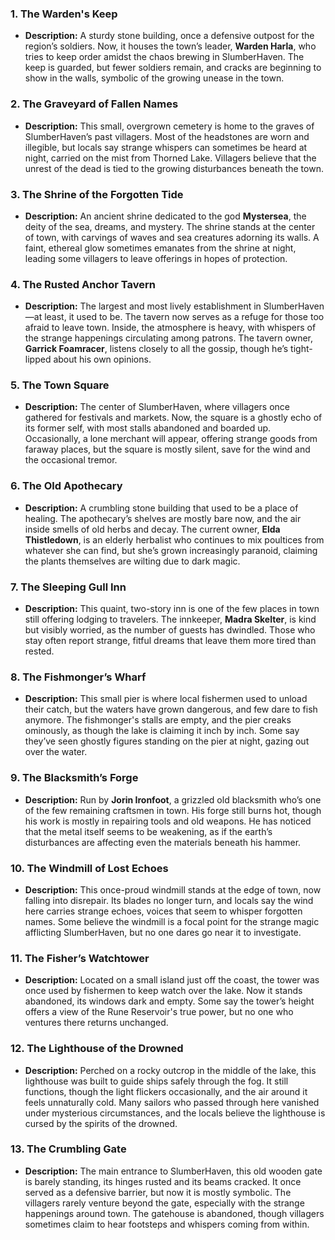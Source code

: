 ### **1. The Warden's Keep**  
- **Description:** A sturdy stone building, once a defensive outpost for the region’s soldiers. Now, it houses the town’s leader, **Warden Harla**, who tries to keep order amidst the chaos brewing in SlumberHaven. The keep is guarded, but fewer soldiers remain, and cracks are beginning to show in the walls, symbolic of the growing unease in the town.

### **2. The Graveyard of Fallen Names**  
- **Description:** This small, overgrown cemetery is home to the graves of SlumberHaven’s past villagers. Most of the headstones are worn and illegible, but locals say strange whispers can sometimes be heard at night, carried on the mist from Thorned Lake. Villagers believe that the unrest of the dead is tied to the growing disturbances beneath the town.

### **3. The Shrine of the Forgotten Tide**  
- **Description:** An ancient shrine dedicated to the god **Mystersea**, the deity of the sea, dreams, and mystery. The shrine stands at the center of town, with carvings of waves and sea creatures adorning its walls. A faint, ethereal glow sometimes emanates from the shrine at night, leading some villagers to leave offerings in hopes of protection.

### **4. The Rusted Anchor Tavern**  
- **Description:** The largest and most lively establishment in SlumberHaven—at least, it used to be. The tavern now serves as a refuge for those too afraid to leave town. Inside, the atmosphere is heavy, with whispers of the strange happenings circulating among patrons. The tavern owner, **Garrick Foamracer**, listens closely to all the gossip, though he’s tight-lipped about his own opinions.

### **5. The Town Square**  
- **Description:** The center of SlumberHaven, where villagers once gathered for festivals and markets. Now, the square is a ghostly echo of its former self, with most stalls abandoned and boarded up. Occasionally, a lone merchant will appear, offering strange goods from faraway places, but the square is mostly silent, save for the wind and the occasional tremor.

### **6. The Old Apothecary**  
- **Description:** A crumbling stone building that used to be a place of healing. The apothecary’s shelves are mostly bare now, and the air inside smells of old herbs and decay. The current owner, **Elda Thistledown**, is an elderly herbalist who continues to mix poultices from whatever she can find, but she’s grown increasingly paranoid, claiming the plants themselves are wilting due to dark magic.

### **7. The Sleeping Gull Inn**  
- **Description:** This quaint, two-story inn is one of the few places in town still offering lodging to travelers. The innkeeper, **Madra Skelter**, is kind but visibly worried, as the number of guests has dwindled. Those who stay often report strange, fitful dreams that leave them more tired than rested.

### **8. The Fishmonger’s Wharf**  
- **Description:** This small pier is where local fishermen used to unload their catch, but the waters have grown dangerous, and few dare to fish anymore. The fishmonger's stalls are empty, and the pier creaks ominously, as though the lake is claiming it inch by inch. Some say they’ve seen ghostly figures standing on the pier at night, gazing out over the water.

### **9. The Blacksmith’s Forge**  
- **Description:** Run by **Jorin Ironfoot**, a grizzled old blacksmith who’s one of the few remaining craftsmen in town. His forge still burns hot, though his work is mostly in repairing tools and old weapons. He has noticed that the metal itself seems to be weakening, as if the earth’s disturbances are affecting even the materials beneath his hammer.

### **10. The Windmill of Lost Echoes**  
- **Description:** This once-proud windmill stands at the edge of town, now falling into disrepair. Its blades no longer turn, and locals say the wind here carries strange echoes, voices that seem to whisper forgotten names. Some believe the windmill is a focal point for the strange magic afflicting SlumberHaven, but no one dares go near it to investigate.

### **11. The Fisher’s Watchtower**  
- **Description:** Located on a small island just off the coast, the tower was once used by fishermen to keep watch over the lake. Now it stands abandoned, its windows dark and empty. Some say the tower’s height offers a view of the Rune Reservoir's true power, but no one who ventures there returns unchanged.

### **12. The Lighthouse of the Drowned**  
- **Description:** Perched on a rocky outcrop in the middle of the lake, this lighthouse was built to guide ships safely through the fog. It still functions, though the light flickers occasionally, and the air around it feels unnaturally cold. Many sailors who passed through here vanished under mysterious circumstances, and the locals believe the lighthouse is cursed by the spirits of the drowned.

### **13. The Crumbling Gate**  
- **Description:** The main entrance to SlumberHaven, this old wooden gate is barely standing, its hinges rusted and its beams cracked. It once served as a defensive barrier, but now it is mostly symbolic. The villagers rarely venture beyond the gate, especially with the strange happenings around town. The gatehouse is abandoned, though villagers sometimes claim to hear footsteps and whispers coming from within.